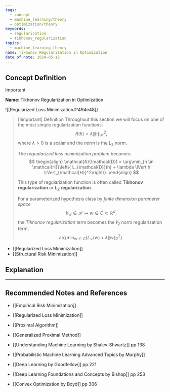 ```yaml
---
tags:
  - concept
  - machine_learning/theory
  - optimization/theory
keywords:
  - regularization
  - tikhonov_regularization
topics:
  - machine_learning_theory
name: Tikhonov Regularization in Optimization
date of note: 2024-05-12
---
```


## Concept Definition

>[!important]
>**Name**: Tikhonov Regularization in Optimization

![[Regularized Loss Minimization#^494e48]]


>[!important] Definition
>Throughout this section we will focus on one of the most simple regularization functions: $$R(h)=\lambda \lVert h \rVert_{\mathcal{H}}^2,$$ where $\lambda > 0$ is a scalar and the *norm* is the $L_{2}$ norm. 
>
>The *regualarized loss minimization problem* becomes:
>$$
> \begin{align}
> \mathcal{A}(\mathcal{D}) = \arg\min_{h \in \mathcal{H}}\left\{   L_{\mathcal{D}}(h) + \lambda \lVert h \rVert_{\mathcal{H}}^2\right\}. 
> \end{align}
>$$   
>
>This type of regularization function is often called **Tikhonov regularization** or **$L_{2}$ regularization**.
>
>For a parameterized hypothesis class by *finite dimension parameter space* $$h_{w} \in \mathcal{H} \mapsto w\in C \subset \mathbb{R}^{d},$$ the *Tikhonov regularization* term becomes the $\ell_{2}$ norm regularization term, 
>$$
>\arg\min_{w \in C}\left\{   L_{\mathcal{D}}(w) + \lambda \lVert w \rVert_{2}^2\right\}. 
>$$

- [[Regularized Loss Minimization]]
- [[Structural Risk Minimization]]


## Explanation





-----------
##  Recommended Notes and References

- [[Empirical Risk Minimization]]
- [[Regularized Loss Minimization]]


- [[Proximal Algorithm]]
- [[Generalized Proximal Method]]


- [[Understanding Machine Learning by Shalev-Shwartz]] pp 138
- [[Probabilistic Machine Learning Advanced Topics by Murphy]]
- [[Deep Learning by Goodfellow]] pp 221
- [[Deep Learning Foundations and Concepts by Bishop]] pp 253
- [[Convex Optimization by Boyd]] pp 306
